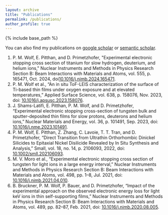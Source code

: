 ```yaml
---
layout: archive
title: "Publications"
permalink: /publications/
author_profile: true
---
```


{% include base_path %}

You can also find my publications on [google scholar](https://scholar.google.com/citations?user=fYMtorMAAAAJ&hl=en) or [semantic scholar](https://www.semanticscholar.org/author/Philipp-M.-Wolf/51167965).

1. P. M. Wolf, E. Pitthan, and D. Primetzhofer, "Experimental electronic stopping cross section of titanium for slow hydrogen, deuterium, and helium ions," Nuclear Instruments and Methods in Physics Research Section B: Beam Interactions with Materials and Atoms, vol. 555, p. 165471, Oct. 2024, doi[10.1016/j.nimb.2024.165471](https://doi.org/10.1016/j.nimb.2024.165471).
1. P. M. Wolf et al., “An in situ ToF-LEIS characterization of the surface of Ti-based thin films under oxygen exposure and at elevated temperatures,” Applied Surface Science, vol. 638, p. 158076, Nov. 2023, doi: [10.1016/j.apsusc.2023.158076](https://doi.org/10.1016/j.apsusc.2023.158076).
1. J. Shams-Latifi, E. Pitthan, P. M. Wolf, and D. Primetzhofer, “Experimental electronic stopping cross-section of tungsten bulk and sputter-deposited thin films for slow protons, deuterons and helium ions,” Nuclear Materials and Energy, vol. 36, p. 101491, Sep. 2023, doi: [10.1016/j.nme.2023.101491](https://doi.org/10.1016/j.nme.2023.101491).
1. P. M. Wolf, E. Pitthan, Z. Zhang, C. Lavoie, T. T. Tran, and D. Primetzhofer, “Direct Transition from Ultrathin Orthorhombic Dinickel Silicides to Epitaxial Nickel Disilicide Revealed by In Situ Synthesis and Analysis,” Small, vol. 18, no. 14, p. 2106093, 2022, doi: [10.1002/smll.202106093](https://doi.org/10.1002/smll.202106093).
1. M. V. Moro et al., “Experimental electronic stopping cross section of tungsten for light ions in a large energy interval,” Nuclear Instruments and Methods in Physics Research Section B: Beam Interactions with Materials and Atoms, vol. 498, pp. 1–8, Jul. 2021, doi: [10.1016/j.nimb.2021.04.010](https://doi.org/10.1016/j.nimb.2021.04.010).
1. B. Bruckner, P. M. Wolf, P. Bauer, and D. Primetzhofer, “Impact of the experimental approach on the observed electronic energy loss for light keV ions in thin self-supporting films,” Nuclear Instruments and Methods in Physics Research Section B: Beam Interactions with Materials and Atoms, vol. 489, pp. 82–87, Feb. 2021, doi: [10.1016/j.nimb.2020.08.005](https://doi.org/10.1016/j.nimb.2020.08.005).
